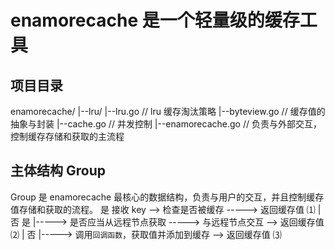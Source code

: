 # enamorecache 是一个轻量级的缓存工具

## 项目目录
enamorecache/
|--lru/
|--lru.go  // lru 缓存淘汰策略
|--byteview.go // 缓存值的抽象与封装
|--cache.go    // 并发控制
|--enamorecache.go // 负责与外部交互，控制缓存存储和获取的主流程

## 主体结构 Group
Group 是 enamorecache 最核心的数据结构，负责与用户的交互，并且控制缓存值存储和获取的流程。
是
接收 key --> 检查是否被缓存 -----> 返回缓存值 ⑴
|  否                         是
|-----> 是否应当从远程节点获取 -----> 与远程节点交互 --> 返回缓存值 ⑵
|  否
|-----> 调用`回调函数`，获取值并添加到缓存 --> 返回缓存值 ⑶